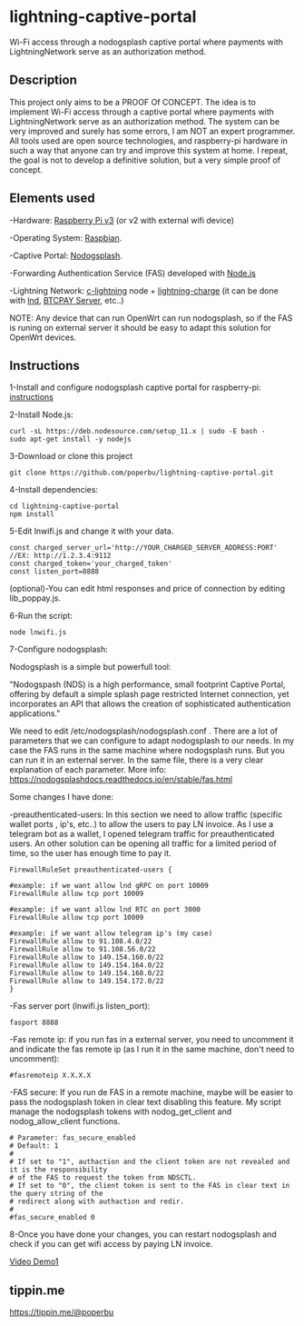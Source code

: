 # lightning-captive-portal
 Wi-Fi access through a nodogsplash captive portal where payments with LightningNetwork serve as an authorization method.

## Description

This project only aims to be a PROOF Of CONCEPT. The idea is to implement Wi-Fi access through a captive portal where payments with LightningNetwork serve as an authorization method. The system can be very improved and surely has some errors, I am NOT an expert programmer. All tools used are open source technologies, and raspberry-pi hardware in such a way that anyone can try and improve this system at home. I repeat, the goal is not to develop a definitive solution, but a very simple proof of concept.

## Elements used

-Hardware: [Raspberry Pi v3](https://www.raspberrypi.org) (or v2 with external wifi device)

-Operating System: [Raspbian](https://www.raspberrypi.org/downloads/).

-Captive Portal: [Nodogsplash](https://github.com/nodogsplash/nodogsplash). 

-Forwarding Authentication Service (FAS) developed with [Node.js](https://nodejs.org/en/)

-Lightning Network: [c-lightning](https://github.com/ElementsProject/lightning) node + [lightning-charge](https://github.com/ElementsProject/lightning-charge) (it can be done with [lnd](https://github.com/lightningnetwork/lnd), [BTCPAY Server](https://btcpayserver.org/), etc..)

NOTE: Any device that can run OpenWrt can run nodogsplash, so if the FAS is runing on external server it should be easy to adapt this solution for OpenWrt devices.

## Instructions

1-Install and configure nodogsplash captive portal for raspberry-pi: [instructions](https://pimylifeup.com/raspberry-pi-captive-portal/)

2-Install Node.js:
```
curl -sL https://deb.nodesource.com/setup_11.x | sudo -E bash -
sudo apt-get install -y nodejs
```

3-Download or clone this project
```
git clone https://github.com/poperbu/lightning-captive-portal.git
```

4-Install dependencies:
```
cd lightning-captive-portal
npm install
```

5-Edit lnwifi.js and change it with your data.
```
const charged_server_url='http://YOUR_CHARGED_SERVER_ADDRESS:PORT' //EX: http://1.2.3.4:9112
const charged_token='your_charged_token'
const listen_port=8888
```

(optional)-You can edit html responses and price of connection by editing lib_poppay.js.

6-Run the script:
```
node lnwifi.js
```

7-Configure nodogsplash:

Nodogsplash is a simple but powerfull tool:

"Nodogspash (NDS) is a high performance, small footprint Captive Portal, offering by default a simple splash page restricted Internet connection, yet incorporates an API that allows the creation of sophisticated authentication applications."


We need to edit /etc/nodogsplash/nodogsplash.conf . There are a lot of parameters that we can configure to adapt nodogsplash to our needs. In my case the FAS runs in the same machine where nodogsplash runs. But you can run it in an external server.  In the same file, there is a very clear explanation of each parameter.  More info: https://nodogsplashdocs.readthedocs.io/en/stable/fas.html


Some changes I have done:

-preauthenticated-users: In this section we need to allow traffic (specific wallet ports , ip's, etc..) to allow the users to pay LN invoice. As I use a telegram bot as a wallet, I opened telegram traffic for preauthenticated users. An other solution can be opening all traffic for a limited period of time, so the user has enough time to pay it.

```
FirewallRuleSet preauthenticated-users {

#example: if we want allow lnd gRPC on port 10009 
FirewallRule allow tcp port 10009 

#example: if we want allow lnd RTC on port 3000 
FirewallRule allow tcp port 10009 

#example: if we want allow telegram ip's (my case)
FirewallRule allow to 91.108.4.0/22
FirewallRule allow to 91.108.56.0/22
FirewallRule allow to 149.154.160.0/22
FirewallRule allow to 149.154.164.0/22
FirewallRule allow to 149.154.168.0/22
FirewallRule allow to 149.154.172.0/22
}
```
-Fas server port (lnwifi.js listen_port):
```
fasport 8888
```
-Fas remote ip: if you run fas in a external server, you need to uncomment it and indicate the fas remote ip (as I run it in the same machine, don't need to uncomment):
```
#fasremoteip X.X.X.X
```
-FAS secure: If you run de FAS in a remote machine, maybe will be easier to pass the nodogsplash token in clear text disabling this feature. My script manage the nodogsplash tokens with nodog_get_client and nodog_allow_client functions.
```
# Parameter: fas_secure_enabled
# Default: 1
#
# If set to "1", authaction and the client token are not revealed and it is the responsibility
# of the FAS to request the token from NDSCTL.
# If set to "0", the client token is sent to the FAS in clear text in the query string of the
# redirect along with authaction and redir.
#
#fas_secure_enabled 0
```
8-Once you have done your changes, you can restart nodogsplash and check if you can get wifi access by paying LN invoice.

[Video Demo1](https://twitter.com/poperbu/status/1091875913573322752)

## tippin.me

https://tippin.me/@poperbu





